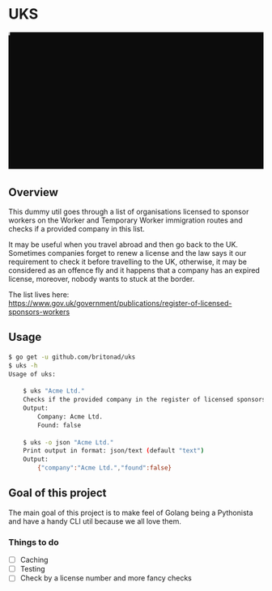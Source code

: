 # UKS

![Example](https://raw.githubusercontent.com/britonad/uks/master/media/example.svg)

## Overview

This dummy util goes through a list of organisations licensed to sponsor
workers on the Worker and Temporary Worker immigration routes and checks if a
provided company in this list.

It may be useful when you travel abroad and then go back to the UK. Sometimes
companies forget to renew a license and the law says it our requirement to
check it before travelling to the UK, otherwise, it may be considered as an
offence fly and it happens that a company has an expired license, moreover,
nobody wants to stuck at the border.

The list lives here:  
https://www.gov.uk/government/publications/register-of-licensed-sponsors-workers

## Usage

```bash
$ go get -u github.com/britonad/uks
$ uks -h
Usage of uks:

    $ uks "Acme Ltd."
    Checks if the provided company in the register of licensed sponsors.
    Output:
        Company: Acme Ltd.
        Found: false

    $ uks -o json "Acme Ltd."
    Print output in format: json/text (default "text")
    Output:
        {"company":"Acme Ltd.","found":false}

```

## Goal of this project

The main goal of this project is to make feel of Golang being a Pythonista and
have a handy CLI util because we all love them.

### Things to do

- [ ] Caching
- [ ] Testing
- [ ] Check by a license number and more fancy checks